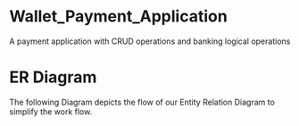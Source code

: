 # Wallet_Payment_Application
A payment application with CRUD operations and banking logical operations


# ER Diagram
The following Diagram depicts the flow of our Entity Relation Diagram to simplify the work flow.
